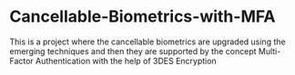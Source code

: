 # Cancellable-Biometrics-with-MFA
This is a project where the cancellable biometrics are upgraded using the emerging techniques and then they are supported by the concept Multi-Factor Authentication with the help of 3DES Encryption
